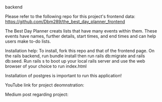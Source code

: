 backend

Please refer to the following repo for this project's frontend data: https://github.com/Dbm289/the_best_day_planner_frontend

The Best Day Planner creats lists that have many events within them. These events have names, further details, start times, and end times and can help users make to-do lists. 

Installation help: To install, fork this repo and that of the frontend page. On the rails backend, run bundle install then run rails db:migrate and rails db:seed. Run rails s to boot up your local rails server and use the web browser of your choice to run index.html

Installation of postgres is important to run this application!

YouTube link for project deomnstration:

Medium post regarding project:

